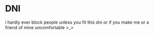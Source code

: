 # DNI
i hardly ever block people unless you fit this dni or if you make me or a friend of mine uncomfortable >_> 
